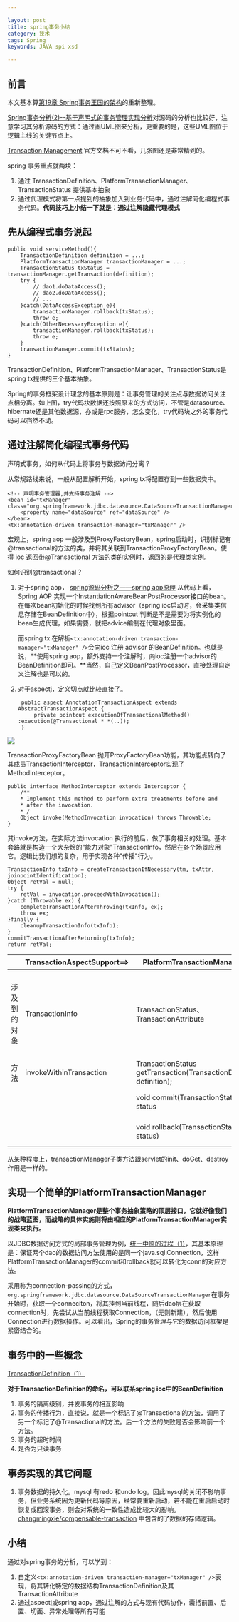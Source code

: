 ```yaml
---

layout: post
title: spring事务小结
category: 技术
tags: Spring
keywords: JAVA spi xsd

---
```


## 前言

本文基本算[第19章 Spring事务王国的架构](http://book.51cto.com/art/200908/147376.htm)的重新整理。

[Spring事务分析(2)--基于声明式的事务管理实现分析](http://blog.csdn.net/shuangyue/article/details/8981883)对源码的分析也比较好，注意学习其分析源码的方式：通过画UML图来分析，更重要的是，这些UML图位于逻辑主线的关键节点上。

[Transaction Management](https://docs.spring.io/spring/docs/4.2.x/spring-framework-reference/html/transaction.html) 官方文档不可不看，几张图还是非常精到的。

spring 事务重点就两块：

1. 通过 TransactionDefinition、PlatformTransactionManager、TransactionStatus 提供基本抽象
2. 通过代理模式将第一点提到的抽象加入到业务代码中，通过注解简化编程式事务代码。**代码技巧上小结一下就是：通过注解隐藏代理模式**

## 先从编程式事务说起

	public void serviceMethod(){  
        TransactionDefinition definition = ...;  
        PlatformTransactionManager transactionManager = ...;
        TransactionStatus txStatus = transactionManager.getTransaction(definition);  
        try {  
            // dao1.doDataAccess();  
            // dao2.doDataAccess();  
            // ...  
        }catch(DataAccessException e){  
            transactionManager.rollback(txStatus);  
            throw e;  
        }catch(OtherNecessaryException e){  
            transactionManager.rollback(txStatus);  
            throw e;  
        }  
        transactionManager.commit(txStatus);  
    }  
    
TransactionDefinition、PlatformTransactionManager、TransactionStatus是spring tx提供的三个基本抽象。

Spring的事务框架设计理念的基本原则是：让事务管理的关注点与数据访问关注点相分离。如上图，try代码块数据还按照原来的方式访问，不管是datasource、hibernate还是其他数据源，亦或是rpc服务，怎么变化，try代码块之外的事务代码可以岿然不动。


## 通过注解简化编程式事务代码

声明式事务，如何从代码上将事务与数据访问分离？

从常规路线来说，一般从配置解析开始，spring tx将配置存到一些数据类中。

	<!-- 声明事务管理器,并支持事务注解 -->
	<bean id="txManager" class="org.springframework.jdbc.datasource.DataSourceTransactionManager">
		<property name="dataSource" ref="dataSource" />
	</bean>
	<tx:annotation-driven transaction-manager="txManager" />
	

宏观上，spring aop 一般涉及到ProxyFactoryBean，spring启动时，识别标记有@transactional的方法的类，并将其关联到TransactionProxyFactoryBean。使得 ioc 返回带@Transactional 方法的类的实例时，返回的是代理类实例。 

如何识别@transactional？

1. 对于spring aop，
[spring源码分析之——spring aop原理](http://michael-softtech.iteye.com/blog/814047) 从代码上看，Spring AOP 实现一个InstantiationAwareBeanPostProcessor接口的bean。在每次bean初始化的时候找到所有advisor（spring ioc启动时，会采集类信息存储在BeanDefinition中），根据pointcut 判断是不是需要为将实例化的bean生成代理，如果需要，就把advice编制在代理对象里面。

	而spring tx 在解析`<tx:annotation-driven transaction-manager="txManager" />`会向ioc 注册 advisor 的BeanDefinition。也就是说，**使用spring aop，额外支持一个注解时，向ioc注册一个advisor的BeanDefinition即可。**当然，自己定义BeanPostProcessor，直接处理自定义注解也是可以的。
2. 对于aspectj，定义切点就比较直接了。

		public aspect AnnotationTransactionAspect extends AbstractTransactionAspect {
			private pointcut executionOfTransactionalMethod() :execution(@Transactional * *(..));
		}


![](/public/upload/spring/transaction_proxy_bean.png)

TransactionProxyFactoryBean 抛开ProxyFactoryBean功能，其功能点转向了其成员TransactionInterceptor，TransactionInterceptor实现了MethodInterceptor。

	public interface MethodInterceptor extends Interceptor {
    	/**
     	* Implement this method to perform extra treatments before and
     	* after the invocation.
     	* /
    	Object invoke(MethodInvocation invocation) throws Throwable;
	}

其invoke方法，在实际方法invocation 执行的前后，做了事务相关的处理。基本套路就是构造一个大杂烩的"能力对象"TransactionInfo，然后在各个场景应用它。逻辑比我们想的复杂，用于实现各种"传播"行为。

	TransactionInfo txInfo = createTransactionIfNecessary(tm, txAttr, joinpointIdentification);
	Object retVal = null;
	try {
		retVal = invocation.proceedWithInvocation();
	}catch (Throwable ex) {
		completeTransactionAfterThrowing(txInfo, ex);
		throw ex;
	}finally {
		cleanupTransactionInfo(txInfo);
	}
	commitTransactionAfterReturning(txInfo);
	return retVal;

||TransactionAspectSupport==>|PlatformTransactionManager==>|子类|含义|
|---|---|---|---|---|
|涉及到的对象| TransactionInfo | TransactionStatus、TransactionAttribute |Object|TransactionStatus是一系列状态对象组成的聚合类；到子类时，则不用返回TransactionStatus，只需返回其中一个transaction（Object类型）成员即可|
|方法|invokeWithinTransaction|TransactionStatus getTransaction(TransactionDefinition definition);|Object doGetTransaction()|根据配置数据获取当前状态|
|||void commit(TransactionStatus status|void doCommit(DefaultTransactionStatus status)|
|||void rollback(TransactionStatus status)|void doRollback(DefaultTransactionStatus status)|

从某种程度上，transactionManager子类方法跟servlet的init、doGet、destroy作用是一样的。
	
## 实现一个简单的PlatformTransactionManager

**PlatformTransactionManager是整个事务抽象策略的顶层接口，它就好像我们的战略蓝图，而战略的具体实施则将由相应的PlatformTransactionManager实现类来执行。**

以JDBC数据访问方式的局部事务管理为例，[统一中原的过程（1）](http://book.51cto.com/art/200908/147377.htm)，其基本原理是：保证两个dao的数据访问方法使用的是同一个java.sql.Connection，这样PlatformTransactionManager的commit和rollback就可以转化为conn的对应方法。

采用称为connection-passing的方式，`org.springframework.jdbc.datasource.DataSourceTransactionManager`在事务开始时，获取一个conneciton，将其挂到当前线程，随后dao层在获取connection时，先尝试从当前线程获取Connection，（无则新建），然后使用Connection进行数据操作。可以看出，Spring的事务管理与它的数据访问框架是紧密结合的。

## 事务中的一些概念

[TransactionDefinition（1）](http://book.51cto.com/art/200908/147383.htm)

**对于TransactionDefinition的命名，可以联系spring ioc中的BeanDefinition**

1. 事务的隔离级别，并发事务的相互影响
2. 事务的传播行为，直接说，就是一个标记了@Transactional的方法，调用了另一个标记了@Transactional的方法。后一个方法的失败是否会影响前一个方法。
3. 事务的超时时间
4. 是否为只读事务

## 事务实现的其它问题

1. 事务数据的持久化。mysql 有redo 和undo log。因此mysql的关闭不影响事务，但业务系统因为更新代码等原因，经常要重新启动，若不能在重启启动时恢复或回滚事务，则会对系统的一致性造成比较大的影响。[changmingxie/compensable-transaction](https://github.com/changmingxie/compensable-transaction) 中包含的了数据的存储逻辑。



## 小结

通过对spring事务的分析，可以学到：

1. 自定义`<tx:annotation-driven transaction-manager="txManager" />`表现，将其转化特定的数据结构TransactionDefinition及其TransactionAttribute
2. 通过aspectj或spring aop，通过注解的方式与现有代码协作，囊括前置、后置、切面、异常处理等所有可能



